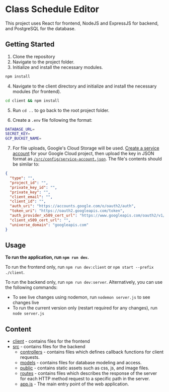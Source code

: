 # Class Schedule Editor

This project uses React for frontend, NodeJS and ExpressJS for backend, and PostgreSQL for the database.

## Getting Started

1. Clone the repository
2. Navigate to the project folder.
3. Initialize and install the necessary modules.

```bash
npm install
```

4. Navigate to the client directory and initialize and install the necessary modules (for frontend).

```bash
cd client && npm install
```

5. Run `cd ..` to go back to the root project folder.

6. Create a `.env` file following the format:
```bash
DATABASE_URL=
SECRET_KEY=
GCP_BUCKET_NAME=
```

7. For file uploads, Google's Cloud Storage will be used. [Create a service account](https://cloud.google.com/iam/docs/service-accounts-create) for your Google Cloud project, then upload the key in JSON format as [`/src/config/service-account.json`](./src/config/). The file's contents should be similar to:
```json
{
  "type": "",
  "project_id": "",
  "private_key_id": "",
  "private_key": "",
  "client_email": "",
  "client_id": "",
  "auth_uri": "https://accounts.google.com/o/oauth2/auth",
  "token_uri": "https://oauth2.googleapis.com/token",
  "auth_provider_x509_cert_url": "https://www.googleapis.com/oauth2/v1/certs",
  "client_x509_cert_url": "",
  "universe_domain": "googleapis.com"
}
```

## Usage

**To run the application, run `npm run dev`.**

To run the frontend only, run `npm run dev:client` or `npm start --prefix ./client`.

To run the backend only, run `npm run dev:server`. Alternatively, you can use the following commands:

- To see live changes using nodemon, run `nodemon server.js` to see changes live
- To run the current version only (restart required for any changes), run `node server.js`

## Content

- [client](./client/) - contains files for the frontend
- [src](./src/) - contains files for the backend
  - [controllers](./src/controllers/) - contains files which defines callback functions for client requests.
  - [models](./src/models/) - contains files for database modeling and access.
  - [public](./src/public/) - contains static assets such as css, js, and image files.
  - [routes](./src/routes/) - contains files which describes the response of the server for each HTTP method request to a specific path in the server.
  - [app.js](./src/app.js) - The main entry point of the web application.
